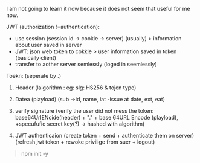 I am not going to learn it now because it does not seem that useful for me now.


JWT (authorization !=authentication): 
- use session (session id -> cookie -> server) (usually) > information about user saved in server
- JWT: json web token to cokkie > user information saved in token (basically client)
- transfer to aother server semlessly (loged in seemlessly)

Toekn: (seperate by .)
1. Header (lalgorithm : eg: slg: HS256 & tojen type) 
2. Datea (playload) (sub ->id, name, iat -issue at date, ext, eat)
3. verify signature (verify the user did not mess the token: base64UrlENcide(header) + "." + base 64URL Encode (playload), +specufufic secret key(?) -> hashed with algorithm)

1. JWT authenticaion (create token + send + authenticate them on server) (refresh jwt token + rewoke privilige from suer + logout)

>npm init -y
>